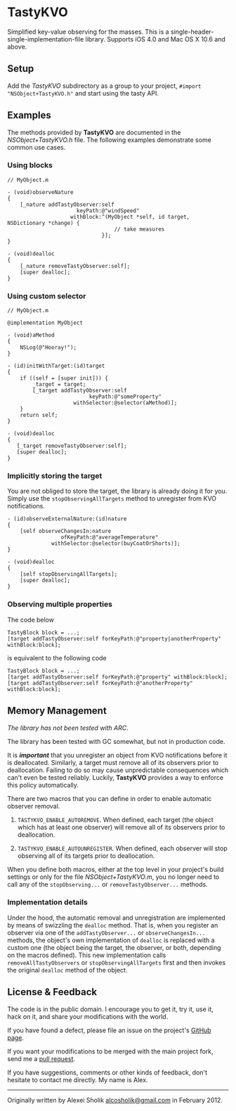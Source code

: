TastyKVO
========

Simplified key-value observing for the masses. This is a
single-header-single-implementation-file library. Supports iOS 4.0 and Mac OS X
10.6 and above.


## Setup ##

Add the _TastyKVO_ subdirectory as a group to your project, `#import
"NSObject+TastyKVO.h"` and start using the tasty API.


## Examples ##

The methods provided by **TastyKVO** are documented in the
_NSObject+TastyKVO.h_ file. The following examples demonstrate some common use
cases.

### Using blocks ###

```objc
// MyObject.m

- (void)observeNature
{
    [_nature addTastyObserver:self
                      keyPath:@"windSpeed"
                    withBlock:^(MyObject *self, id target, NSDictionary *change) {
                                  // take measures
                              }];
}

- (void)dealloc
{
    [_nature removeTastyObserver:self];
    [super dealloc];
}
```

### Using custom selector ###

```objc
// MyObject.m

@implementation MyObject

- (void)aMethod
{
    NSLog(@"Hooray!");
}

- (id)initWithTarget:(id)target
{
    if ((self = [super init])) {
        _target = target;
        [_target addTastyObserver:self
                          keyPath:@"someProperty"
                     withSelector:@selector(aMethod)];
    }
    return self;
}

- (void)dealloc
{
   [_target removeTastyObserver:self];
   [super dealloc];
}
```

### Implicitly storing the target ###

You are not obliged to store the target, the library is already doing it for
you. Simply use the `stopObservingAllTargets` method to unregister from KVO
notifications.

```objc
- (id)observeExternalNature:(id)nature
{
    [self observeChangesIn:nature
                 ofKeyPath:@"averageTemperature"
              withSelector:@selector(buyCoatOrShorts)];
}

- (void)dealloc
{
    [self stopObservingAllTargets];
    [super dealloc];
}
```

### Observing multiple properties ###

The code below

```objc
TastyBlock block = ...;
[target addTastyObserver:self forKeyPath:@"property|anotherProperty" withBlock:block];
```

is equivalent to the following code

```objc
TastyBlock block = ...;
[target addTastyObserver:self forKeyPath:@"property" withBlock:block];
[target addTastyObserver:self forKeyPath:@"anotherProperty" withBlock:block];
```


## Memory Management ##

_The library has not been tested with ARC_.

The library has been tested with GC somewhat, but not in production code.

It is ***important*** that you unregister an object from KVO notifications
before it is deallocated. Similarly, a target must remove all of its observers
prior to deallocation. Failing to do so may cause unpredictable consequences
which can't even be tested reliably. Luckily, **TastyKVO** provides a way to
enforce this policy automatically.

There are two macros that you can define in order to enable automatic observer
removal.

1. `TASTYKVO_ENABLE_AUTOREMOVE`. When defined, each target (the object which
   has at least one observer) will remove all of its observers prior to
   deallocation.

2. `TASTYKVO_ENABLE_AUTOUNREGISTER`. When defined, each observer will stop
   observing all of its targets prior to deallocation.

When you define both macros, either at the top level in your project's build
settings or only for the file _NSObject+TastyKVO.m_, you no longer need to call
any of the `stopObserving...` or `removeTastyObserver...` methods.

### Implementation details ###

Under the hood, the automatic removal and unregistration are implemented by
means of swizzling the `dealloc` method. That is, when you register an observer
via one of the `addTastyObserver...` or `observeChangesIn...` methods, the
object's own implementation of `dealloc` is replaced with a custom one (the
object being the target, the observer, or both, depending on the macros
defined). This new implementation calls `removeAllTastyObservers` or
`stopObservingAllTargets` first and then invokes the original `dealloc` method
of the object.


## License & Feedback ##

The code is in the public domain. I encourage you to get it, try it, use it,
hack on it, and share your modifications with the world.

If you have found a defect, please file an issue on the project's [GitHub
page][1].

If you want your modifications to be merged with the main project fork, send me
a [pull request][2].

If you have suggestions, comments or other kinds of feedback, don't hesitate to
contact me directly. My name is Alex.

---

Originally written by Alexei Sholik <alcosholik@gmail.com> in February 2012.


  [1]: https://github.com/alco/TastyKVO
  [2]: https://github.com/alco/TastyKVO/pulls
